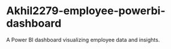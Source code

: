 # Akhil2279-employee-powerbi-dashboard
A Power BI dashboard visualizing employee data and insights.
